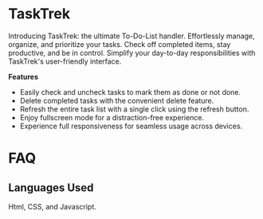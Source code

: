 # TaskTrek
Introducing TaskTrek: the ultimate To-Do-List handler. Effortlessly manage, organize, and prioritize your tasks. Check off completed items, stay productive, and be in control. Simplify your day-to-day responsibilities with TaskTrek's user-friendly interface.

__Features__
- Easily check and uncheck tasks to mark them as done or not done.
- Delete completed tasks with the convenient delete feature.
- Refresh the entire task list with a single click using the refresh button.
- Enjoy fullscreen mode for a distraction-free experience.
- Experience full responsiveness for seamless usage across devices.

# FAQ
  ## Languages Used
  Html, CSS, and Javascript.

